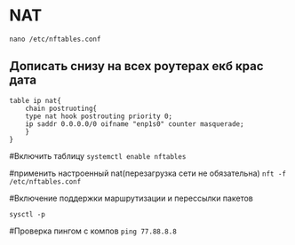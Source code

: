 # NAT
`nano /etc/nftables.conf`

## Дописать снизу на всех роутерах екб крас дата
```
table ip nat{
    chain postruoting{
    type nat hook postrouting priority 0;
    ip saddr 0.0.0.0/0 oifname "enp1s0" counter masquerade;
    }
}
```

#Включить таблицу
`systemctl enable nftables`

#применить настроенный nat(перезагрузка сети не обязательна)
`nft -f /etc/nftables.conf`

#Включение поддержки маршрутизации и перессылки пакетов 
``` echo net.ipv4.ip_forward=1 > /etc/sysctl.conf
sysctl -p
```

#Проверка пингом с компов
` ping 77.88.8.8 `
